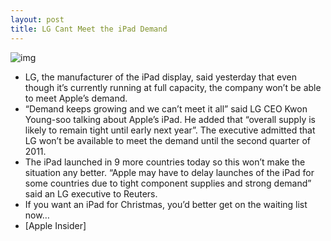 ```yaml
---
layout: post
title: LG Cant Meet the iPad Demand
---
```

![img](http://media.idownloadblog.com/wp-content/uploads/2010/07/iPad-in-Diagonal.jpg)
* LG, the manufacturer of the iPad display, said yesterday that even though it’s currently running at full capacity, the company won’t be able to meet Apple’s demand.
* “Demand keeps growing and we can’t meet it all” said LG CEO Kwon Young-soo talking about Apple’s iPad. He added that “overall supply is likely to remain tight until early next year”. The executive admitted that LG won’t be available to meet the demand until the second quarter of 2011.
* The iPad launched in 9 more countries today so this won’t make the situation any better. “Apple may have to delay launches of the iPad for some countries due to tight component supplies and strong demand” said an LG executive to Reuters.
* If you want an iPad for Christmas, you’d better get on the waiting list now…
* [Apple Insider]

